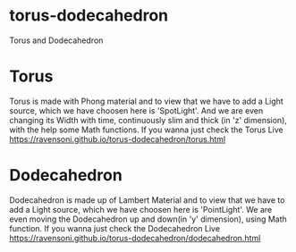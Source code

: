 # torus-dodecahedron
Torus and Dodecahedron

# Torus
Torus is made with Phong material and to view that we have to add a Light source, which we have choosen here is 'SpotLight'.
And we are even changing its Width with time, continuously slim and thick (in 'z' dimension), with the help some Math functions.
If you wanna just check the Torus Live https://ravensoni.github.io/torus-dodecahedron/torus.html

# Dodecahedron
Dodecahedron is made up of Lambert Material and to view that we have to add a Light source, which we have choosen here is 'PointLight'.
We are even moving the Dodecahedron up and down(in 'y' dimension), using Math function. 
If you wanna just check the Dodecahedron Live https://ravensoni.github.io/torus-dodecahedron/dodecahedron.html
